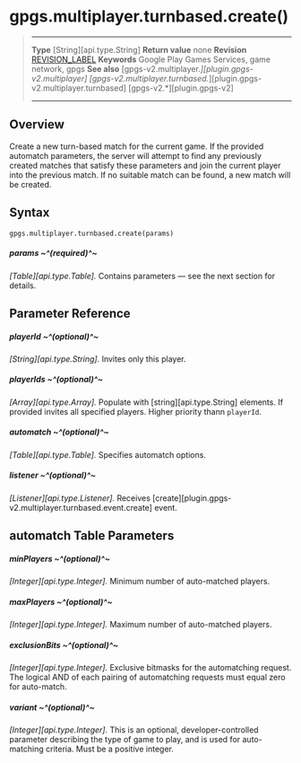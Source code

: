 # gpgs.multiplayer.turnbased.create()

> --------------------- ------------------------------------------------------------------------------------------
> __Type__              [String][api.type.String]
> __Return value__      none
> __Revision__          [REVISION_LABEL](REVISION_URL)
> __Keywords__          Google Play Games Services, game network, gpgs
> __See also__          [gpgs-v2.multiplayer.*][plugin.gpgs-v2.multiplayer]
>                       [gpgs-v2.multiplayer.turnbased.*][plugin.gpgs-v2.multiplayer.turnbased]
>                       [gpgs-v2.*][plugin.gpgs-v2]
> --------------------- ------------------------------------------------------------------------------------------

## Overview

Create a new turn-based match for the current game. If the provided automatch parameters, the server will attempt to find any previously created matches that satisfy these parameters and join the current player into the previous match. If no suitable match can be found, a new match will be created.

## Syntax

	gpgs.multiplayer.turnbased.create(params)

##### params ~^(required)^~
_[Table][api.type.Table]._ Contains parameters — see the next section for details.

## Parameter Reference

##### playerId ~^(optional)^~
_[String][api.type.String]._ Invites only this player.

##### playerIds ~^(optional)^~
_[Array][api.type.Array]._ Populate with [string][api.type.String] elements. If provided invites all specified players. Higher priority thann `playerId`.

##### automatch ~^(optional)^~
_[Table][api.type.Table]._ Specifies automatch options.

##### listener ~^(optional)^~
_[Listener][api.type.Listener]._ Receives [create][plugin.gpgs-v2.multiplayer.turnbased.event.create] event.

## automatch Table Parameters

##### minPlayers ~^(optional)^~
_[Integer][api.type.Integer]._ Minimum number of auto-matched players.

##### maxPlayers ~^(optional)^~
_[Integer][api.type.Integer]._ Maximum number of auto-matched players.

##### exclusionBits ~^(optional)^~
_[Integer][api.type.Integer]._ Exclusive bitmasks for the automatching request. The logical AND of each pairing of automatching requests must equal zero for auto-match.

##### variant ~^(optional)^~
_[Integer][api.type.Integer]._ This is an optional, developer-controlled parameter describing the type of game to play, and is used for auto-matching criteria. Must be a positive integer.